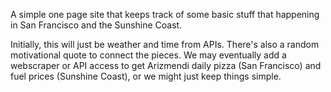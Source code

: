 A simple one page site that keeps track of some basic stuff that happening in San Francisco and the Sunshine Coast.

Initially, this will just be weather and time from APIs.  There's also a random motivational quote to connect the pieces.  We may eventually add a webscraper or API access to get Arizmendi daily pizza (San Francisco) and fuel prices (Sunshine Coast), or we might just keep things simple.